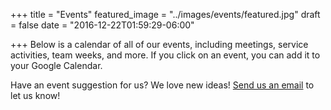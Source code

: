 +++
title = "Events"
featured_image = "../images/events/featured.jpg"
draft = false
date = "2016-12-22T01:59:29-06:00"

+++
Below is a calendar of all of our events, including meetings, service activities,
team weeks, and more. If you click on an event, you can add it to your Google
Calendar.

Have an event suggestion for us? We love new ideas! [Send us an email](../contact)
to let us know!
